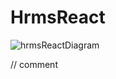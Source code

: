 
# HrmsReact
![hrmsReactDiagram](https://user-images.githubusercontent.com/63336998/124950384-08203780-e01b-11eb-8acb-43310e3cb730.png)

// comment
